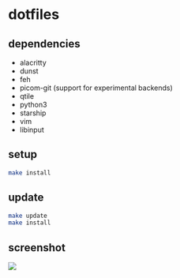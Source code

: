 # dotfiles

## dependencies
- alacritty
- dunst
- feh
- picom-git (support for experimental backends)
- qtile
- python3
- starship
- vim
- libinput

## setup
```bash
make install
```

## update
```bash
make update
make install
```

## screenshot
![](./screenshot.png)
